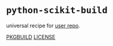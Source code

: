 # `python-scikit-build`

universal recipe for [user repo](../themartiancompany/ur).

[PKGBUILD](PKGBUILD)
[LICENSE](COPYING)
